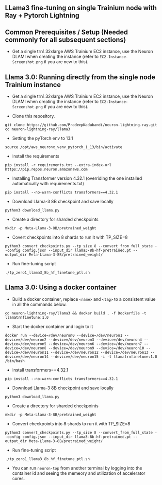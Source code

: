 ## LLama3 fine-tuning on single Trainium node with Ray + Pytorch Lightning

## Common Prerequisites / Setup (Needed commonly for all subsequent sections)
- Get a single trn1.32xlarge AWS Trainium EC2 instance, use the Neuron DLAMI when creating the instance (refer to ```EC2-Instance-Screenshot.png``` if you are new to this).

## Llama 3.0: Running directly from the single node Trainium instance

- Get a single trn1.32xlarge AWS Trainium EC2 instance, use the Neuron DLAMI when creating the instance (refer to ```EC2-Instance-Screenshot.png``` if you are new to this).

- Clone this repository. 
```
git clone https://github.com/PradeepKadubandi/neuron-lightning-ray.git
cd neuron-lightning-ray/llama3
```
- Setting the pyTorch env to 13.1
```
source /opt/aws_neuronx_venv_pytorch_1_13/bin/activate
```
- Install the requirements
```
pip install -r requirements.txt --extra-index-url https://pip.repos.neuron.amazonaws.com
```
- Installing Transformer version 4.32.1 (overriding the one installed automatically with requirements.txt)
```
pip install --no-warn-conflicts transformers==4.32.1
```
- Download Llama-3 8B checkpoint and save locally
```
python3 download_llama.py
```
- Create a directory for sharded checkpoints
```
mkdir -p Meta-Llama-3-8B/pretrained_weight
```
- Covert checkpoints into 8 shards to run it with TP_SIZE=8
```
python3 convert_checkpoints.py --tp_size 8 --convert_from_full_state --config config.json --input_dir llama3-8b-hf-pretrained.pt --output_dir Meta-Llama-3-8B/pretrained_weight/
```
- Run fine-tuning script
```
./tp_zero1_llama3_8b_hf_finetune_ptl.sh
```

## Llama 3.0: Using a docker container

- Build a docker container, replace ```<name>``` and ```<tag>``` to a consistent value in all the commands below.
```
cd neuron-lightning-ray/llama3 && docker build . -f Dockerfile -t llamatrnfinetune:1.0
```
- Start the docker container and login to it 
```
docker run --device=/dev/neuron0 --device=/dev/neuron1 --device=/dev/neuron2 --device=/dev/neuron3 --device=/dev/neuron4 --device=/dev/neuron5 --device=/dev/neuron6 --device=/dev/neuron7 --device=/dev/neuron8 --device=/dev/neuron9 --device=/dev/neuron10 --device=/dev/neuron11 --device=/dev/neuron12 --device=/dev/neuron13 --device=/dev/neuron14 --device=/dev/neuron15 -i -t llamatrnfinetune:1.0 /bin/bash
```
- Install transformers==4.32.1
```
pip install --no-warn-conflicts transformers==4.32.1 
```
- Download Llama-3 8B checkpoint and save locally
```
python3 download_llama.py
```
- Create a directory for sharded checkpoints
```
mkdir -p Meta-Llama-3-8B/pretrained_weight
```
- Convert checkpoints into 8 shards to run it with TP_SIZE=8
```
python3 convert_checkpoints.py --tp_size 8 --convert_from_full_state --config config.json --input_dir llama3-8b-hf-pretrained.pt --output_dir Meta-Llama-3-8B/pretrained_weight/
```
- Run fine-tuning script
```
./tp_zero1_llama3_8b_hf_finetune_ptl.sh 
```
- You can run ```neuron-top``` from another terminal by logging into the container id and seeing the memeory and utilization of accelerator cores.
